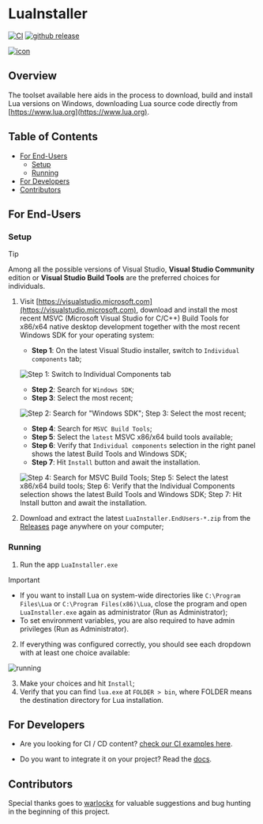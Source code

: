 # LuaInstaller

[![CI](https://github.com/luau-project/LuaInstaller/actions/workflows/CI.yaml/badge.svg)](./.github/workflows/CI.yaml)
[![github release](https://img.shields.io/github/release/luau-project/LuaInstaller.svg?logo=github)](https://github.com/luau-project/LuaInstaller/releases/latest)

[![icon](./LuaInstaller/Assets/LuaInstaller-256x256.ico)](#overview)

## Overview

The toolset available here aids in the process to download, build and install Lua versions on Windows, downloading Lua source code directly from [https://www.lua.org](https://www.lua.org). 

## Table of Contents
* [For End-Users](#for-end-users)
    * [Setup](#setup)
    * [Running](#running)
* [For Developers](#for-developers)
* [Contributors](#contributors)

## For End-Users

### Setup

> [!TIP]
> 
> Among all the possible versions of Visual Studio, **Visual Studio Community** edition or **Visual Studio Build Tools** are the preferred choices for individuals.

1. Visit [https://visualstudio.microsoft.com](https://visualstudio.microsoft.com), download and install the most recent MSVC (Microsoft Visual Studio for C/C++) Build Tools for x86/x64 native desktop development together with the most recent Windows SDK for your operating system:
    * **Step 1**: On the latest Visual Studio installer, switch to ```Individual components``` tab;
    
    ![Step 1: Switch to Individual Components tab](https://github.com/user-attachments/assets/8f848c4e-d61d-4fc7-a869-a0b63fb4aecb)
    
    * **Step 2**: Search for ```Windows SDK```;
    * **Step 3**: Select the most recent;
    
    ![Step 2: Search for "Windows SDK"; Step 3: Select the most recent;](https://github.com/user-attachments/assets/04a3a6a6-297c-4935-a5b7-0baa41cddc12)
    
    * **Step 4**: Search for ```MSVC Build Tools```;
    * **Step 5**: Select the ```latest``` MSVC x86/x64 build tools available; 
    * **Step 6**: Verify that ```Individual components``` selection in the right panel shows the latest Build Tools and Windows SDK;
    * **Step 7**: Hit ```Install``` button and await the installation.
    
    ![Step 4: Search for MSVC Build Tools; Step 5: Select the latest x86/x64 build tools; Step 6: Verify that the Individual Components selection shows the latest Build Tools and Windows SDK; Step 7: Hit Install button and await the installation.](https://github.com/user-attachments/assets/7c3cec11-31d5-4bc7-85bb-08ba53b655c1)

2. Download and extract the latest ```LuaInstaller.EndUsers-*.zip``` from the [Releases](https://github.com/luau-project/LuaInstaller/releases/latest) page anywhere on your computer;

### Running

1. Run the app ```LuaInstaller.exe```

> [!IMPORTANT]
> 
> * If you want to install Lua on system-wide directories like ```C:\Program Files\Lua``` or ```C:\Program Files(x86)\Lua```, close the program and open ```LuaInstaller.exe``` again as administrator (Run as Administrator);
> * To set environment variables, you are also required to have admin privileges (Run as Administrator).

2. If everything was configured correctly, you should see each dropdown with at least one choice available:

![running](https://github.com/user-attachments/assets/fb93a3e2-6bda-4dad-b56e-01c86ecdd6e8)

3. Make your choices and hit ```Install```;
4. Verify that you can find ```lua.exe``` at ```FOLDER > bin```, where FOLDER means the destination directory for Lua installation.

## For Developers

* Are you looking for CI / CD content? [check our CI examples here](./docs/UsageCI.md).

* Do you want to integrate it on your project? Read the [docs](./docs/README.md).

## Contributors

Special thanks goes to [warlockx](https://github.com/Warlockx) for valuable suggestions and bug hunting in the beginning of this project.